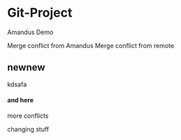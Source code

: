 # Git-Project
Amandus Demo

Merge conflict from Amandus
Merge conflict from remote
## newnew 
kdsafa
#### and here
more conflicts

changing stuff